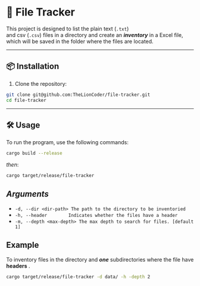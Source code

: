 # :crab: File Tracker

This project is designed to list the plain text (`.txt`)  
and csv (`.csv`) files in a directory and create an **_inventory_**
in a Excel file, which will be saved in the folder where the files are located.

---

## :package: Installation

1. Clone the repository:

```sh
git clone git@github.com:TheLionCoder/file-tracker.git
cd file-tracker
```

---

## :hammer_and_wrench: Usage

To run the program, use the following commands:

```sh
cargo build --release
```

_then_:

```sh
cargo target/release/file-tracker
```

## _Arguments_

- `-d, --dir <dir-path> The path to the directory to be inventoried`
- `-h, --header        Indicates whether the files have a header`
- `-m, --depth <max-depth> The max depth to search for files. [default 1]`

## Example

To inventory files in the directory and **_one_** subdirectories
where the file have **headers** .

```sh
cargo target/release/file-tracker -d data/ -h -depth 2
```

